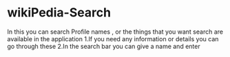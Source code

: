 # wikiPedia-Search
In this you can search Profile names , or the things that you want search are available in the application
1.If you need any information or details you can go through these
2.In the search bar you can give a name and enter
